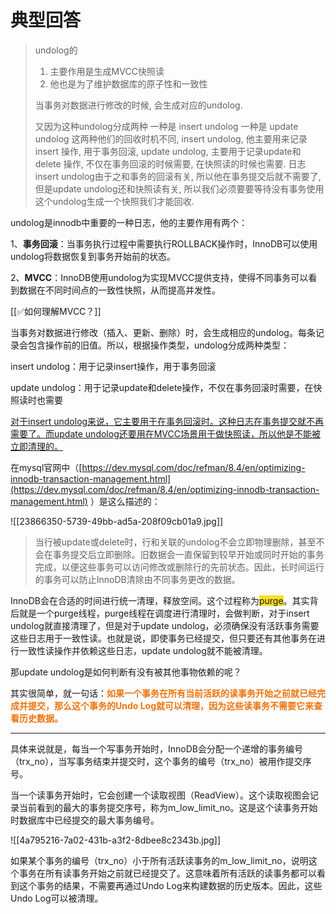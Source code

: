 # 典型回答

> undolog的
> 1. 主要作用是生成MVCC快照读
> 2. 他也是为了维护数据库的原子性和一致性
> 
> 当事务对数据进行修改的时候, 会生成对应的undolog.
> 
> 又因为这种undolog分成两种
> 	一种是 insert undolog
> 	一种是 update undolog
> 这两种他们的回收时机不同, insert undolog, 他主要用来记录insert 操作, 用于事务回滚, update undolog, 主要用于记录update和delete 操作, 不仅在事务回滚的时候需要, 在快照读的时候也需要. 日志 insert undolog由于之和事务的回滚有关, 所以他在事务提交后就不需要了, 但是update undolog还和快照读有关, 所以我们必须要要等待没有事务使用这个undolog生成一个快照我们才能回收.

undolog是innodb中重要的一种日志，他的主要作用有两个：



1、**事务回滚**：当事务执行过程中需要执行ROLLBACK操作时，InnoDB可以使用undolog将数据恢复到事务开始前的状态。

  
2、**MVCC**：InnoDB使用undolog为实现MVCC提供支持，使得不同事务可以看到数据在不同时间点的一致性快照，从而提高并发性。



[[✅如何理解MVCC？]]



当事务对数据进行修改（插入、更新、删除）时，会生成相应的undolog。每条记录会包含操作前的旧值。所以，根据操作类型，undolog分成两种类型：



insert undolog：用于记录insert操作，用于事务回滚

  
update undolog：用于记录update和delete操作，不仅在事务回滚时需要，在快照读时也需要



<u>对于insert undolog来说，它主要用于在事务回滚时。这种日志在事务提交就不再需要了。而update undolog还要用在MVCC场景用于做快照读，所以他是不能被立即清理的。</u>



在mysql官网中（[https://dev.mysql.com/doc/refman/8.4/en/optimizing-innodb-transaction-management.html](https://dev.mysql.com/doc/refman/8.4/en/optimizing-innodb-transaction-management.html) ）是这么描述的：



![[23866350-5739-49bb-ad5a-208f09cb01a9.jpg]]



> 当行被update或delete时，行和关联的undolog不会立即物理删除，甚至不会在事务提交后立即删除。旧数据会一直保留到较早开始或同时开始的事务完成，以便这些事务可以访问修改或删除行的先前状态。因此，长时间运行的事务可以防止InnoDB清除由不同事务更改的数据。
>



InnoDB会在合适的时间进行统一清理，释放空间。这个过程称为<font style="background-color:#FBDE28;">purge</font>。其实背后就是一个purge线程，purge线程在调度进行清理时，会做判断，对于insert undolog就直接清理了，但是对于update undolog，必须确保没有活跃事务需要这些日志用于一致性读。也就是说，即使事务已经提交，但只要还有其他事务在进行一致性读操作并依赖这些日志，update undolog就不能被清理。



那update undolog是如何判断有没有被其他事物依赖的呢？



其实很简单，就一句话：**<font style="color:#ED740C;">如果一个事务在所有当前活跃的读事务开始之前就已经完成并提交，那么这个事务的Undo Log就可以清理，因为这些读事务不需要它来查看历史数据。</font>**

****

具体来说就是，每当一个写事务开始时，InnoDB会分配一个递增的事务编号（trx_no），当写事务结束并提交时，这个事务的编号（trx_no）被用作提交序号。



当一个读事务开始时，它会创建一个读取视图（ReadView）。这个读取视图会记录当前看到的最大的事务提交序号，称为m_low_limit_no。这是这个读事务开始时数据库中已经提交的最大事务编号。



![[4a795216-7a02-431b-a3f2-8dbee8c2343b.jpg]]



如果某个事务的编号（trx_no）小于所有活跃读事务的m_low_limit_no，说明这个事务在所有读事务开始之前就已经提交了。这意味着所有活跃的读事务都可以看到这个事务的结果，不需要再通过Undo Log来构建数据的历史版本。因此，这些Undo Log可以被清理。

